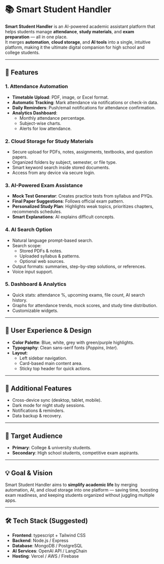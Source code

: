 # 📚 Smart Student Handler

**Smart Student Handler** is an AI-powered academic assistant platform that helps students manage **attendance**, **study materials**, and **exam preparation** — all in one place.  
It merges **automation**, **cloud storage**, and **AI tools** into a single, intuitive platform, making it the ultimate digital companion for high school and college students.

---

## 🚀 Features

### 1. Attendance Automation
- **Timetable Upload**: PDF, image, or Excel format.
- **Automatic Tracking**: Mark attendance via notifications or check-in data.
- **Daily Reminders**: Push/email notifications for attendance confirmation.
- **Analytics Dashboard**:  
  - Monthly attendance percentage.  
  - Subject-wise charts.  
  - Alerts for low attendance.

### 2. Cloud Storage for Study Materials
- Secure upload for PDFs, notes, assignments, textbooks, and question papers.
- Organized folders by subject, semester, or file type.
- Smart keyword search inside stored documents.
- Access from any device via secure login.

### 3. AI-Powered Exam Assistance
- **Mock Test Generator**: Creates practice tests from syllabus and PYQs.
- **Final Paper Suggestions**: Follows official exam pattern.
- **Personalized Study Plan**: Highlights weak topics, prioritizes chapters, recommends schedules.
- **Smart Explanations**: AI explains difficult concepts.

### 4. AI Search Option
- Natural language prompt-based search.
- Search scope:
  - Stored PDFs & notes.
  - Uploaded syllabus & patterns.
  - Optional web sources.
- Output formats: summaries, step-by-step solutions, or references.
- Voice input support.

### 5. Dashboard & Analytics
- Quick stats: attendance %, upcoming exams, file count, AI search history.
- Graphs for attendance trends, mock scores, and study time distribution.
- Customizable widgets.

---

## 🎨 User Experience & Design

- **Color Palette**: Blue, white, grey with green/purple highlights.
- **Typography**: Clean sans-serif fonts (*Poppins*, *Inter*).
- **Layout**:  
  - Left sidebar navigation.  
  - Card-based main content area.  
  - Sticky top header for quick actions.

---

## 📱 Additional Features

- Cross-device sync (desktop, tablet, mobile).
- Dark mode for night study sessions.
- Notifications & reminders.
- Data backup & recovery.

---

## 🎯 Target Audience

- **Primary**: College & university students.
- **Secondary**: High school students, competitive exam aspirants.

---

## 💡 Goal & Vision

Smart Student Handler aims to **simplify academic life** by merging automation, AI, and cloud storage into one platform — saving time, boosting exam readiness, and keeping students organized without juggling multiple apps.

---

## 🛠 Tech Stack (Suggested)

- **Frontend**: typescript + Tailwind CSS  
- **Backend**: Node.js / Express  
- **Database**: MongoDB / PostgreSQL  
- **AI Services**: OpenAI API / LangChain  
- **Hosting**: Vercel / AWS / Firebase  

